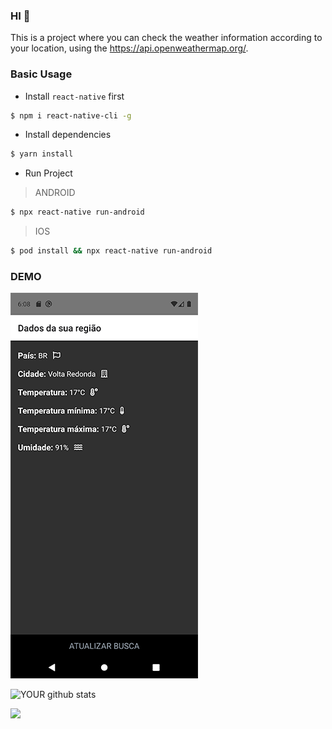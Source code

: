 ### HI 👋
This is a project where you can check the weather information according to your location, using the https://api.openweathermap.org/.

### Basic Usage
- Install `react-native` first

```bash
$ npm i react-native-cli -g
```
- Install dependencies

```bash
$ yarn install
```
- Run Project

> ANDROID
```bash
$ npx react-native run-android
```
> IOS
```bash
$ pod install && npx react-native run-android
```
### DEMO
![](https://github.com/carvalhomatheus94/DataWeather/blob/main/docs/print_android.png)

![YOUR github stats](https://github-readme-stats.vercel.app/api?username=carvalhomatheus94)

[<img src="https://img.shields.io/badge/linkedin-%230077B5.svg?&style=for-the-badge&logo=linkedin&logoColor=white" />](https://www.linkedin.com/in/matheuscarvalho94/) 
